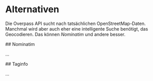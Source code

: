 Alternativen
============

Die Overpass API sucht nach tatsächlichen OpenStreetMap-Daten.
Manchmal wird aber auch eher eine intelligente Suche benötigt, das Geocodieren.
Das können _Nominatim_ und andere besser.

<a name="nominatim"/>
## Nominatim

...
<!-- [Nominatim](https://wiki.openstreetmap.org/wiki/Nominatim) -->

<a name="taginfo"/>
## Taginfo

...
